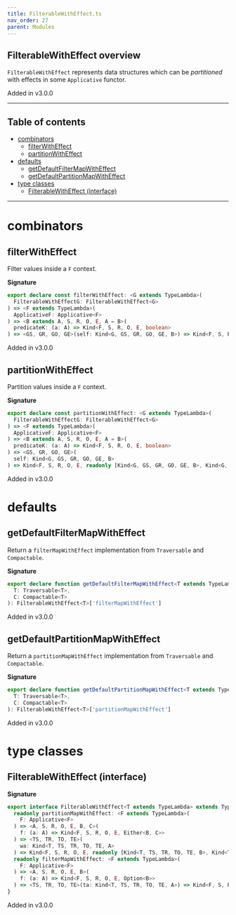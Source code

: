 ```yaml
---
title: FilterableWithEffect.ts
nav_order: 27
parent: Modules
---
```


## FilterableWithEffect overview

`FilterableWithEffect` represents data structures which can be _partitioned_ with effects in some `Applicative` functor.

Added in v3.0.0

---

<h2 class="text-delta">Table of contents</h2>

- [combinators](#combinators)
  - [filterWithEffect](#filterwitheffect)
  - [partitionWithEffect](#partitionwitheffect)
- [defaults](#defaults)
  - [getDefaultFilterMapWithEffect](#getdefaultfiltermapwitheffect)
  - [getDefaultPartitionMapWithEffect](#getdefaultpartitionmapwitheffect)
- [type classes](#type-classes)
  - [FilterableWithEffect (interface)](#filterablewitheffect-interface)

---

# combinators

## filterWithEffect

Filter values inside a `F` context.

**Signature**

```ts
export declare const filterWithEffect: <G extends TypeLambda>(
  FilterableWithEffectG: FilterableWithEffect<G>
) => <F extends TypeLambda>(
  ApplicativeF: Applicative<F>
) => <B extends A, S, R, O, E, A = B>(
  predicateK: (a: A) => Kind<F, S, R, O, E, boolean>
) => <GS, GR, GO, GE>(self: Kind<G, GS, GR, GO, GE, B>) => Kind<F, S, R, O, E, Kind<G, GS, GR, GO, GE, B>>
```

Added in v3.0.0

## partitionWithEffect

Partition values inside a `F` context.

**Signature**

```ts
export declare const partitionWithEffect: <G extends TypeLambda>(
  FilterableWithEffectG: FilterableWithEffect<G>
) => <F extends TypeLambda>(
  ApplicativeF: Applicative<F>
) => <B extends A, S, R, O, E, A = B>(
  predicateK: (a: A) => Kind<F, S, R, O, E, boolean>
) => <GS, GR, GO, GE>(
  self: Kind<G, GS, GR, GO, GE, B>
) => Kind<F, S, R, O, E, readonly [Kind<G, GS, GR, GO, GE, B>, Kind<G, GS, GR, GO, GE, B>]>
```

Added in v3.0.0

# defaults

## getDefaultFilterMapWithEffect

Return a `filterMapWithEffect` implementation from `Traversable` and `Compactable`.

**Signature**

```ts
export declare function getDefaultFilterMapWithEffect<T extends TypeLambda>(
  T: Traversable<T>,
  C: Compactable<T>
): FilterableWithEffect<T>['filterMapWithEffect']
```

Added in v3.0.0

## getDefaultPartitionMapWithEffect

Return a `partitionMapWithEffect` implementation from `Traversable` and `Compactable`.

**Signature**

```ts
export declare function getDefaultPartitionMapWithEffect<T extends TypeLambda>(
  T: Traversable<T>,
  C: Compactable<T>
): FilterableWithEffect<T>['partitionMapWithEffect']
```

Added in v3.0.0

# type classes

## FilterableWithEffect (interface)

**Signature**

```ts
export interface FilterableWithEffect<T extends TypeLambda> extends TypeClass<T> {
  readonly partitionMapWithEffect: <F extends TypeLambda>(
    F: Applicative<F>
  ) => <A, S, R, O, E, B, C>(
    f: (a: A) => Kind<F, S, R, O, E, Either<B, C>>
  ) => <TS, TR, TO, TE>(
    wa: Kind<T, TS, TR, TO, TE, A>
  ) => Kind<F, S, R, O, E, readonly [Kind<T, TS, TR, TO, TE, B>, Kind<T, TS, TR, TO, TE, C>]>
  readonly filterMapWithEffect: <F extends TypeLambda>(
    F: Applicative<F>
  ) => <A, S, R, O, E, B>(
    f: (a: A) => Kind<F, S, R, O, E, Option<B>>
  ) => <TS, TR, TO, TE>(ta: Kind<T, TS, TR, TO, TE, A>) => Kind<F, S, R, O, E, Kind<T, TS, TR, TO, TE, B>>
}
```

Added in v3.0.0
